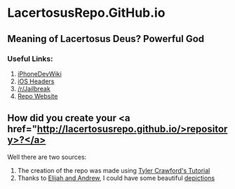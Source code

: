 # LacertosusRepo.GitHub.io

## Meaning of Lacertosus Deus? **Powerful God**

### Useful Links:
1. <a href="http://iphonedevwiki.net/index.php/Main_Page">iPhoneDevWiki</a>
2. <a href="http://developer.limneos.net/?ios=9.0">iOS Headers</a>
3. <a href="https://www.reddit.com/r/jailbreak/">/r/Jailbreak</a>
4. <a href="http://lacertosusrepo.github.io/">Repo Website</a>

## How did you create your <a href="http://lacertosusrepo.github.io/>repository>?</a>
Well there are two sources:
1. The creation of the repo was made using <a href="https://www.youtube.com/watch?v=XqkTnxyiiOc">Tyler Crawford's Tutorial</a>
2. Thanks to <a href="https://elijahandandrew.com/">Elijah and Andrew</a>, I could have some beautiful <a href="http://lacertosusrepo.github.io/depictions/com.lacertosusrepo.popuponstart/index.html">depictions</a>
